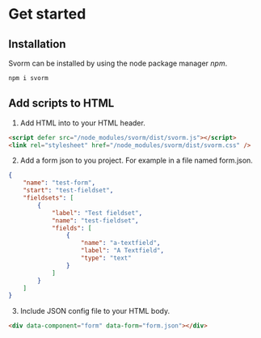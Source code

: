 # Get started

## Installation

Svorm can be installed by using the node package manager *npm*.

```cmd
npm i svorm
```

## Add scripts to HTML

1. Add HTML into to your HTML header.

```html
<script defer src="/node_modules/svorm/dist/svorm.js"></script>
<link rel="stylesheet" href="/node_modules/svorm/dist/svorm.css" />
```

2. Add a form json to you project. For example in a file named form.json.

```json
{
    "name": "test-form",
    "start": "test-fieldset",
    "fieldsets": [
        {
            "label": "Test fieldset",
            "name": "test-fieldset",
            "fields": [
                {
                    "name": "a-textfield",
                    "label": "A Textfield",
                    "type": "text"
                }
            ]
        }
    ]
}
```

3. Include JSON config file to your HTML body.

```html
<div data-component="form" data-form="form.json"></div>
```